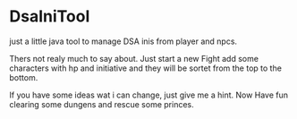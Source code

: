 # DsaIniTool
just a little java tool to manage DSA inis from player and npcs. 

Thers not realy much to say about. Just start a new Fight add some characters with hp and initiative and they will be sortet from the top to the bottom.

If you have some ideas wat i can change, just give me a hint. Now Have fun clearing some dungens and rescue some princes.
